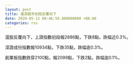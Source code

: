 ```yaml
---
layout: post
title: 滬深股市初段反覆向下
date: 2020-05-12 09:46:59.000000000 +08:00
categories: rss
---
```


滬股反覆向下，上證指數初段報2886點，下跌8點，跌幅近0.3%。

深證成份指數報10934點，下跌35點，跌幅逾0.3%。

創業板指數跌穿2100點，報2099點，下跌2點，跌幅逾0.1%。

